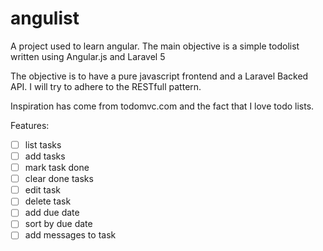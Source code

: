 # angulist
A project used to learn angular. The main objective is a simple todolist written using Angular.js and Laravel 5

The objective is to have a pure javascript frontend and a Laravel Backed API. I will try to adhere to the RESTfull pattern.

Inspiration has come from todomvc.com and the fact that I love todo lists.

Features:

- [ ] list tasks
- [ ] add tasks
- [ ] mark task done
- [ ] clear done tasks
- [ ] edit task
- [ ] delete task
- [ ] add due date
- [ ] sort by due date
- [ ] add messages to task
